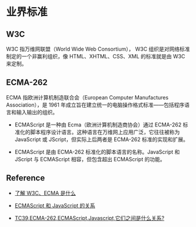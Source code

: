 # 业界标准

## W3C

W3C 指万维网联盟（World Wide Web Consortium）， W3C 组织是对网络标准制定的一个非赢利组织，像 HTML、XHTML、CSS、XML 的标准就是由 W3C 来定制。

## ECMA-262

ECMA 指欧洲计算机制造联合会（European Computer Manufactures Association），是 1961 年成立旨在建立统一的电脑操作格式标准——包括程序语言和输入输出的组织。

- ECMAScript 是一种由 Ecma（欧洲计算机制造商协会）通过 ECMA-262 标准化的脚本程序设计语言。这种语言在万维网上应用广泛，它往往被称为 JavaScript 或 JScript，但实际上后两者是 ECMA-262 标准的实现和扩展。

- ECMAScript 是由 ECMA-262 标准化的脚本语言的名称。JavaScript 和 JScript 与 ECMAScript 相容，但包含超出 ECMAScript 的功能。

## Reference

- [了解 W3C、ECMA 是什么](https://www.jianshu.com/p/9535e7924dba)

- [ECMAScript 和 JavaScript 的关系](https://www.w3cschool.cn/ecmascript/ja8d1q5f.html)

- [TC39,ECMA-262,ECMAScript,Javascript,它们之间是什么关系?](https://www.zhihu.com/question/63085873)
